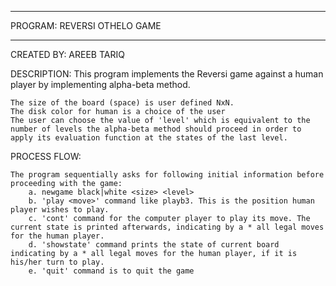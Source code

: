 ***********************************
PROGRAM: REVERSI OTHELO GAME 
***********************************

CREATED BY: AREEB TARIQ

DESCRIPTION:
	This program implements the Reversi game against a human player by implementing alpha-beta method. 

	The size of the board (space) is user defined NxN.
	The disk color for human is a choice of the user
	The user can choose the value of 'level' which is equivalent to the number of levels the alpha-beta method should proceed in order to apply its evaluation function at the states of the last level.

PROCESS FLOW:

	The program sequentially asks for following initial information before proceeding with the game:
		a. newgame black|white <size> <level>
		b. 'play <move>' command like playb3. This is the position human player wishes to play.
		c. 'cont' command for the computer player to play its move. The current state is printed afterwards, indicating by a * all legal moves for the human player.
		d. 'showstate' command prints the state of current board  indicating by a * all legal moves for the human player, if it is his/her turn to play.
		e. 'quit' command is to quit the game
